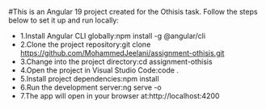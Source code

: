 
#This is an Angular 19 project created for the Othisis task. Follow the steps below to set it up and run locally:

- 1.Install Angular CLI globally:npm install -g @angular/cli
- 2.Clone the project repository:git clone https://github.com/MohammedJeelani/assignment-othisis.git
- 3.Change into the project directory:cd assignment-othisis
- 4.Open the project in Visual Studio Code:code .
- 5.Install project dependencies:npm install
- 6.Run the development server:ng serve -o
- 7.The app will open in your browser at:http://localhost:4200
